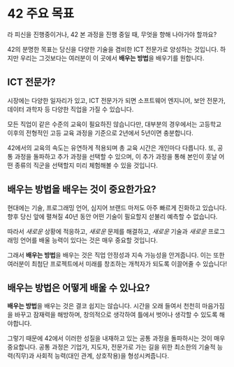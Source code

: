 # 42 주요 목표

라 피신을 진행중이거나, 42 본 과정을 진행 중일 때, 무엇을 향해 나아가야 할까요?

42의 분명한 목표는 당신을 다양한 기술을 겸비한 ICT 전문가로 양성하는 것입니다.
하지만 우리는 그것보다는 여러분이 이 곳에서 **배우는 방법**을 배우기를 원합니다.

## ICT 전문가?
시장에는 다양한 일자리가 있고, ICT 전문가가 되면 소프트웨어 엔지니어, 보안 전문가, 데이터 과학자 등 다양한 직업을 가질 수 있습니다.

모든 직업이 같은 수준의 교육이 필요하진 않습니다만, 대부분의 경우에서는 고등학교 이후의 전형적인 고등 교육 과정을 기준으로 2년에서 5년이면 충분합니다.

42에서의 교육의 속도는 유연하게 적용되며 총 교육 시간은 개인마다 다릅니다.
또, 공통 과정을 돌파하고 추가 과정을 선택할 수 있으며, 이 추가 과정을 통해 본인이 훗날 어떤 종류의 직군을 선택할지 미리 체험해볼 수 있을 것입니다.

## **배우는 방법**을 배우는 것이 중요한가요?
현대에는 기술, 프로그래밍 언어, 심지어 브랜드 마저도 아주 빠르게 진화하고 있습니다. 향후 당신 앞에 펼쳐질 40년 동안 어떤 기술이 필요할지 섣불리 예측할 수 없습니다.

따라서 *새로운* 상황에 적응하고, *새로운* 문제를 해결하고, *새로운* 기술과 *새로운* 프로그래밍 언어를 배울 능력이 있다는 것은 매우 중요할 것입니다.

그래서 **배우는 방법**을 배우는 것은 직업 안정성과 지속 가능성을 안겨줍니다. 이는 또한 여러분이 최첨단 프로젝트에서 미래를 창조하는 개척자가 되도록 이끌어줄 수 있습니다!

## **배우는 방법**은 어떻게 배울 수 있나요?
**배우는 방법**을 배우는 것은 결코 쉽지는 않습니다. 시간을 오래 들여서 천천히 마음가짐을 바꾸고 잠재력을 해방하며, 창의적으로 생각하여 틀에서 벗어나 생각할 수 있도록 해야합니다.

그렇기 때문에 42에서 이러한 성질을 내재하고 있는 공통 과정을 돌파하시는 것이 매우 중요합니다. 공통 과정은 기업가, 지도자, 전문가로 가는 길을 위한 최소한의 기술적 능력(직무)과 사회적 능력(대인 관계, 상호작용)을 형성시켜줍니다.

